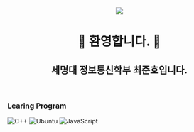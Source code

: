 <div align="center">
	<img src="https://capsule-render.vercel.app/api?type=cylinder&color=auto&text=201821980%20최준호&fontAlignY=45&fontSize=40&height=150&animation=blinking&desc=wnsghch&descAlignY=70">
</div>  
  
  <p>
  
  <p>
    <div align="center">
      <h1> 👋 환영합니다. 👋 </h1>
      <h2> 세명대 정보통신학부 최준호입니다. </h2>
      </div>
	    <p>
      <br />
      <h3> Learing Program </h3>
      
      
![C++](https://img.shields.io/badge/c++-%2300599C.svg?style=for-the-badge&logo=c%2B%2B&logoColor=white)
      ![Ubuntu](https://img.shields.io/badge/Ubuntu-E95420?style=for-the-badge&logo=ubuntu&logoColor=white)
      ![JavaScript](https://img.shields.io/badge/javascript-%23323330.svg?style=for-the-badge&logo=javascript&logoColor=%23F7DF1E)
      
<!--
**wnsghch/wnsghch** is a ✨ _special_ ✨ repository because its `README.md` (this file) appears on your GitHub profile.


[![Anurag's GitHub stats](https://github-readme-stats.vercel.app/api?username={github 아이디}&hide_title=true&show_icons=true&include_all_commits=true&disable_animations=true&theme=vue)](https://github.com/anuraghazra/github-readme-stats)


Here are some ideas to get you started:

- 🔭 I’m currently working on ...
- 🌱 I’m currently learning ...
- 👯 I’m looking to collaborate on ...
- 🤔 I’m looking for help with ...
- 💬 Ask me about ...
- 📫 How to reach me: ...
- 😄 Pronouns: ...
- ⚡ Fun fact: ...
-->
